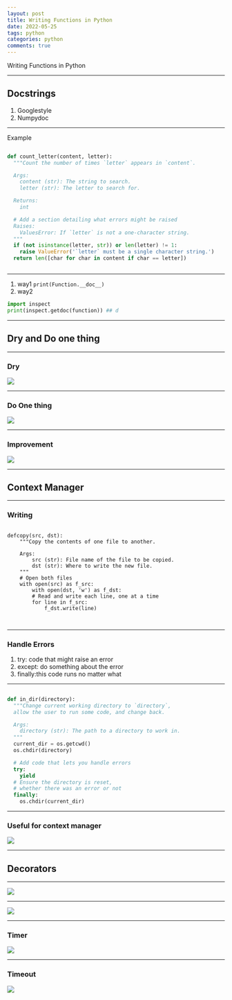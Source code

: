 ```yaml
---
layout: post
title: Writing Functions in Python
date: 2022-05-25
tags: python
categories: python
comments: true
---
```


Writing Functions in Python

---

## Docstrings

1. Googlestyle
2. Numpydoc

---

Example
```python

def count_letter(content, letter):
  """Count the number of times `letter` appears in `content`.

  Args:
    content (str): The string to search.
    letter (str): The letter to search for.

  Returns:
    int

  # Add a section detailing what errors might be raised
  Raises:
    ValuesError: If `letter` is not a one-character string.
  """
  if (not isinstance(letter, str)) or len(letter) != 1:
    raise ValueError('`letter` must be a single character string.')
  return len([char for char in content if char == letter])



```


---

1. way1
`print(Function.__doc__)`
3. way2

```python
import inspect
print(inspect.getdoc(function)) ## d
```



---

## Dry and Do one thing

---

### Dry 
![](https://i.imgur.com/3RptgoN.png)

---

### Do One thing
![](https://i.imgur.com/oQs7ioC.png)


---

### Improvement
![](https://i.imgur.com/uXbe6Da.png)

---

## Context Manager

---

### Writing 

```python=

defcopy(src, dst):
    """Copy the contents of one file to another.  
    
    Args:
        src (str): File name of the file to be copied.    
        dst (str): Where to write the new file.  
    """
    # Open both files
    with open(src) as f_src:
        with open(dst, 'w') as f_dst:
        # Read and write each line, one at a time
        for line in f_src:        
            f_dst.write(line)



```

---

### Handle Errors


1. try: code that might raise an error
2. except: do something about the error
4. finally:this code runs no matter what


---

```python

def in_dir(directory):
  """Change current working directory to `directory`,
  allow the user to run some code, and change back.

  Args:
    directory (str): The path to a directory to work in.
  """
  current_dir = os.getcwd()
  os.chdir(directory)

  # Add code that lets you handle errors
  try:
    yield
  # Ensure the directory is reset,
  # whether there was an error or not
  finally:
    os.chdir(current_dir)


```

---


### Useful for context manager

![](https://i.imgur.com/QYDaDYz.png)


---

## Decorators


---

![](https://i.imgur.com/iUv88rS.png)


---


![](https://i.imgur.com/QehlP8m.png)


---


### Timer

![](https://i.imgur.com/sRgiuvR.png)



---

### Timeout

![](https://i.imgur.com/xOn8qHm.png)


